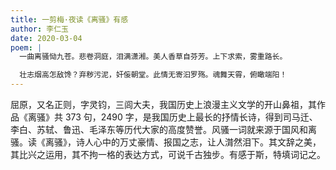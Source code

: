 ```yaml
---
title: 一剪梅·夜读《离骚》有感
author: 李仁玉
date: 2020-03-04
poem: |
  一曲离骚恸九苍。悲卷洞庭，泪满潇湘。美人香草自芬芳。上下求索，雾重路长。

  壮志烟高怎敌馋？弃秽污泥，奸侫朝堂。此情无寄汩罗殇。魂舞天霄，俯瞰端阳！
---
```


屈原，又名正则，字灵钧，三闾大夫，我国历史上浪漫主义文学的开山鼻祖，其作品《离骚》共 373 句，2490 字，是我国历史上最长的抒情长诗，得到司马迁、李白、苏轼、鲁迅、毛泽东等历代大家的高度赞誉。风骚一词就来源于国风和离骚。读《离骚》，诗人心中的万丈豪情、报国之志，让人潸然泪下。其文辞之美，其比兴之运用，其不拘一格的表达方式，可说千古独步。有感于斯，特填词记之。
